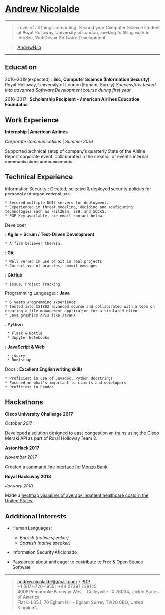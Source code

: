 [Andrew Nicolalde](https://anrewn.io/about/)
============

----

> Lover of all things computing, Second year Computer Science student at Royal Holloway, University of London, seeking fulfilling work in InfoSec, WebDev or Software Development.

> [AndrewN.io](http://andrewn.io/about/)

----

Education
---------

2016-2019 (expected)
:   **Bsc, Computer Science (Information Security)**: Royal Holloway, University of London (Egham, Surrey)
    *Successfully tested into advanced Software Development course during first year*

2016-2017
:   **Scholarship Recipient - American Airlines Education Foundation**

Work Experience
----------

**Internship | American Airlines**

*Corporate Communications* | *Summer 2016*

Supported technical setup of company’s quarterly State of the Airline Report corporate event.
Collaborated in the creation of event’s internal communications announcements.

Technical Experience
--------------------

Information Security
:   Created, selected & deployed security policies for personal and organizational use.

    * Secured multiple UNIX servers for deployment.
    * Experienced in threat modeling, deciding and configuring technologies such as Fail2Ban, SSH, and SOCKS.
    * PGP Key Available, see email contact below.

Developer

:   **Agile + Scrum / Test-Driven Development**
    
    * A firm believer therein.
    
:   **Git**

    * Well versed in use of Git in real projects
    * Correct use of branches, commit messages

:   **GitHub**

    * Issue, Project Tracking

Programming Languages
:   **Java**

    * 6 years programming experience
    * Tested into CS1802 advanced course and collaborated with a team on creating a file management application for a simulated client.
    * Java graphics APIs like JavaFX

:   **Python**

     * Flask & Bottle
     * Jupyter Notebooks

: **JavaScript & Web**

     * jQuery
     * Bootstrap

Docs
:   **Excellent English writing skills**

    * Proficient in use of Javadoc, Python docstrings
    * Focused on what's important to clients and developers
    * Proficient in Pandoc


Hackathons
----------

**Cisco University Challenge 2017**

*October 2017*

[Developed a solution designed to ease congestion on trains](https://www.royalholloway.ac.uk/computerscience/news/newsarticles/cisco2017.aspx) using the Cisco Meraki API as part of Royal Holloway Team 2.

**AstonHack 2017**

*November 2017*

Created a [command line interface for Monzo Bank.](https://github.com/crablab/monzo-cli)

**Royal Hackaway 2018**

*January 2018*

Made a [heatmap visualizer of average inpatient healthcare costs in the United States.](https://github.com/andrewnicolalde/Open-Health-Charges-Map)

Additional Interests
----------------------------------------

* Human Languages:

     * *English (native speaker)*
     * *Spanish (native speaker)*

* Information Security Aficionado

* Passionate about and eager to contribute to Free & Open Source Software

----

> <andrew.nicolalde@gmail.com> • [PGP](https://andrewn.io/pgp)\
> +1 (817)-726-1855 | +44 07397 239145\
> 4006 Pembrooke Parkway West - Colleyville TX 76034, United States of America\
> Flat C-L05.1, 70 Egham Hill - Egham Surrey TW20 0BQ, United Kingdom\
